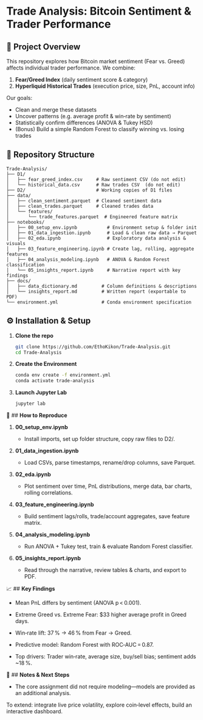 # Trade Analysis: Bitcoin Sentiment & Trader Performance

## 🚀 Project Overview  
This repository explores how Bitcoin market sentiment (Fear vs. Greed) affects individual trader performance. We combine:  
1. **Fear/Greed Index** (daily sentiment score & category)  
2. **Hyperliquid Historical Trades** (execution price, size, PnL, account info)

Our goals:  
- Clean and merge these datasets  
- Uncover patterns (e.g. average profit & win‑rate by sentiment)  
- Statistically confirm differences (ANOVA & Tukey HSD)  
- (Bonus) Build a simple Random Forest to classify winning vs. losing trades  

## 📂 Repository Structure  
```text
Trade-Analysis/
├── D1/                          
│   ├── fear_greed_index.csv     # Raw sentiment CSV (do not edit)
│   └── historical_data.csv      # Raw trades CSV  (do not edit)
├── D2/                          # Working copies of D1 files
├── data/
│   ├── clean_sentiment.parquet  # Cleaned sentiment data
│   ├── clean_trades.parquet     # Cleaned trades data
│   └── features/
│       └── trade_features.parquet  # Engineered feature matrix
├── notebooks/
│   ├── 00_setup_env.ipynb           # Environment setup & folder init
│   ├── 01_data_ingestion.ipynb      # Load & clean raw data → Parquet
│   ├── 02_eda.ipynb                 # Exploratory data analysis & visuals
│   ├── 03_feature_engineering.ipynb # Create lag, rolling, aggregate features
│   ├── 04_analysis_modeling.ipynb   # ANOVA & Random Forest classification
│   └── 05_insights_report.ipynb     # Narrative report with key findings
├── docs/
│   ├── data_dictionary.md         # Column definitions & descriptions
│   └── insights_report.md         # Written report (exportable to PDF)
└── environment.yml                # Conda environment specification
```
## ⚙️ Installation & Setup  
1. **Clone the repo**  
   ```bash
   git clone https://github.com/EthoKikon/Trade-Analysis.git
   cd Trade-Analysis
2. **Create the Environment**
   ```bash
   conda env create -f environment.yml
   conda activate trade-analysis
4. **Launch Jupyter Lab**
   ```bash
   jupyter lab

📒 ## **How to Reproduce**
1. **00_setup_env.ipynb**

   - Install imports, set up folder structure, copy raw files to D2/.

2. **01_data_ingestion.ipynb**

   - Load CSVs, parse timestamps, rename/drop columns, save Parquet.

3. **02_eda.ipynb**

   - Plot sentiment over time, PnL distributions, merge data, bar charts, rolling correlations.

4. **03_feature_engineering.ipynb**

   - Build sentiment lags/rolls, trade/account aggregates, save feature matrix.

5. **04_analysis_modeling.ipynb**

   - Run ANOVA + Tukey test, train & evaluate Random Forest classifier.

6. **05_insights_report.ipynb**

   - Read through the narrative, review tables & charts, and export to PDF.

📈 ## **Key Findings**
- Mean PnL differs by sentiment (ANOVA p < 0.001).

- Extreme Greed vs. Extreme Fear: $33 higher average profit in Greed days.

- Win‑rate lift: 37 % → 46 % from Fear → Greed.

- Predictive model: Random Forest with ROC‑AUC = 0.87.

- Top drivers: Trader win‑rate, average size, buy/sell bias; sentiment adds ~18 %.

📝 ## **Notes & Next Steps**
- The core assignment did not require modeling—models are provided as an additional analysis.

To extend: integrate live price volatility, explore coin‑level effects, build an interactive dashboard.

